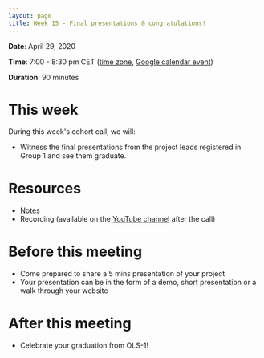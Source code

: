 ```yaml
---
layout: page
title: Week 15 - Final presentations & congratulations!
---
```


**Date**: April 29, 2020

**Time**: 7:00 - 8:30 pm CET ([time zone](https://arewemeetingyet.com/Berlin/2020-04-29/19:00/OLS-1%20Cohort%20Call%20(Week%2015)), [Google calendar event](https://calendar.google.com/event?action=TEMPLATE&tmeid=MnRsY291Y3U3ZmxuMDMxYmg3bnBnNTRtcTYgbjNycWh2dWZmMDVvamtsMG9wZnN2aDQ5ZmtAZw&tmsrc=n3rqhvuff05ojkl0opfsvh49fk%40group.calendar.google.com))

**Duration**: 90 minutes

# This week

During this week's cohort call, we will:
- Witness the final presentations from the project leads registered in Group 1 and see them graduate.

# Resources

- [Notes](https://docs.google.com/document/d/1zfn5hLldbti-K4L244_4A6wGc80FymKTeixN8cWXq2Q/edit?usp=sharing)
- Recording (available on the [YouTube channel](https://www.youtube.com/channel/UCs12-ZgnDJOWIWN3Vo1XHXA/) after the call)

# Before this meeting

- Come prepared to share a 5 mins presentation of your project 
- Your presentation can be in the form of a demo, short presentation or a walk through your website

# After this meeting

- Celebrate your graduation from OLS-1!
